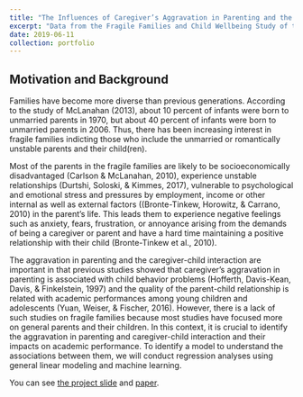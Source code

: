 ```yaml
---
title: "The Influences of Caregiver’s Aggravation in Parenting and the Caregiver-Child Relationship on Social Behavior and Academic Performance"
excerpt: "Data from the Fragile Families and Child Wellbeing Study of the Office of Population Research  (Spring Quarter 2019) <br/> <img src='/personal_page/images/Fragile_family.png'>"
date: 2019-06-11
collection: portfolio
---
```


Motivation and Background
-----
Families have become more diverse than previous generations. According to the study of McLanahan (2013), about 10 percent of infants were born to unmarried parents in 1970, but about 40 percent of infants were born to unmarried parents in 2006. Thus, there has been increasing interest in fragile families indicting those who include the unmarried or romantically unstable parents and their child(ren). 

Most of the parents in the fragile families are likely to be socioeconomically disadvantaged (Carlson & McLanahan, 2010), experience unstable relationships (Durtshi, Soloski, & Kimmes, 2017), vulnerable to psychological and emotional stress and pressures by employment, income or other internal as well as external factors ((Bronte-Tinkew, Horowitz, & Carrano, 2010) in the parent’s life. This leads them to experience negative feelings such as anxiety, fears, frustration, or annoyance arising from the demands of being a caregiver or parent and have a hard time maintaining a positive relationship with their child (Bronte-Tinkew et al., 2010). 

The aggravation in parenting and the caregiver-child interaction are important in that previous studies showed that caregiver’s aggravation in parenting is associated with child behavior problems (Hofferth, Davis-Kean, Davis, & Finkelstein, 1997) and the quality of the parent-child relationship is related with academic performances among young children and adolescents (Yuan, Weiser, & Fischer, 2016). However, there is a lack of such studies on fragile families because most studies have focused more on general parents and their children. In this context, it is crucial to identify the aggravation in parenting and caregiver-child interaction and their impacts on academic performance. To identify a model to understand the associations between them, we will conduct regression analyses using general linear modeling and machine learning.

You can see [the project slide](https://docs.google.com/presentation/d/1CBdOoMyH-GIANb6Vf_ko4P8so9EJc3fdPcAZZKdaoEA/edit?usp=sharing) and [paper](https://drive.google.com/file/d/1s8MFAQ2oTM_KwKvcMH_HgrgiisMOBSqw/view?usp=sharing).


